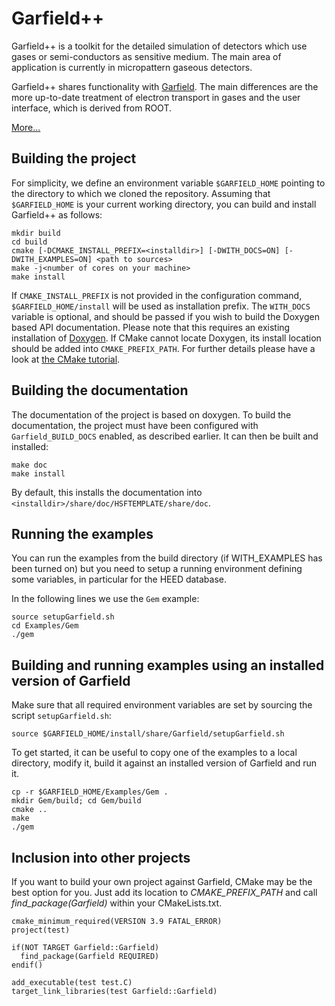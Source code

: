 # Garfield++

Garfield++ is a toolkit for the detailed simulation of detectors which use gases or semi-conductors as sensitive medium. The main area of application is currently in micropattern gaseous detectors.

Garfield++ shares functionality with [Garfield](http://cern.ch/garfield). The main differences are the more up-to-date treatment of electron transport in gases and the user interface, which is derived from ROOT.

[More...](http://garfieldpp.web.cern.ch/garfieldpp/about)

## Building the project
For simplicity, we define an environment variable `$GARFIELD_HOME` 
pointing to the directory to which we cloned the repository. 
Assuming that `$GARFIELD_HOME` is your current working directory,
you can build and install Garfield++ as follows: 

    mkdir build
    cd build
    cmake [-DCMAKE_INSTALL_PREFIX=<installdir>] [-DWITH_DOCS=ON] [-DWITH_EXAMPLES=ON] <path to sources>
    make -j<number of cores on your machine>
    make install

If `CMAKE_INSTALL_PREFIX` is not provided in the configuration command, `$GARFIELD_HOME/install` will be used as installation prefix. The `WITH_DOCS` variable is optional, and should be passed if you wish to
build the Doxygen based API documentation. Please note that this requires an existing
installation of [Doxygen](http://www.doxygen.org/index.html). If CMake cannot locate
Doxygen, its install location should be added into `CMAKE_PREFIX_PATH`.
For further details please have a look at [the CMake tutorial](http://www.cmake.org/cmake-tutorial/).

## Building the documentation

The documentation of the project is based on doxygen. To build the documentation,
the project must have been configured with `Garfield_BUILD_DOCS` enabled, as
described earlier. It can then be built and installed:

    make doc
    make install

By default, this installs the documentation into `<installdir>/share/doc/HSFTEMPLATE/share/doc`.

## Running the examples

You can run the examples from the build directory (if WITH_EXAMPLES has been turned on) but you need to setup a running environment defining some variables, in particular for the HEED database.

In the following lines we use the `Gem` example:
```
source setupGarfield.sh
cd Examples/Gem
./gem
```
## Building and running examples using an installed version of Garfield

Make sure that all required environment variables are set by sourcing the script `setupGarfield.sh`:
```
source $GARFIELD_HOME/install/share/Garfield/setupGarfield.sh
```

To get started, it can be useful to copy one of the examples to 
a local directory, modify it, build it against an installed version of Garfield and run it. 
```
cp -r $GARFIELD_HOME/Examples/Gem .
mkdir Gem/build; cd Gem/build
cmake ..
make
./gem
```  

## Inclusion into other projects

If you want to build your own project against Garfield, CMake may be the best option for you. Just add its location to _CMAKE_PREFIX_PATH_ and call _find_package(Garfield)_ within your CMakeLists.txt.

```
cmake_minimum_required(VERSION 3.9 FATAL_ERROR)
project(test)

if(NOT TARGET Garfield::Garfield)
  find_package(Garfield REQUIRED)
endif()

add_executable(test test.C)
target_link_libraries(test Garfield::Garfield)
```
